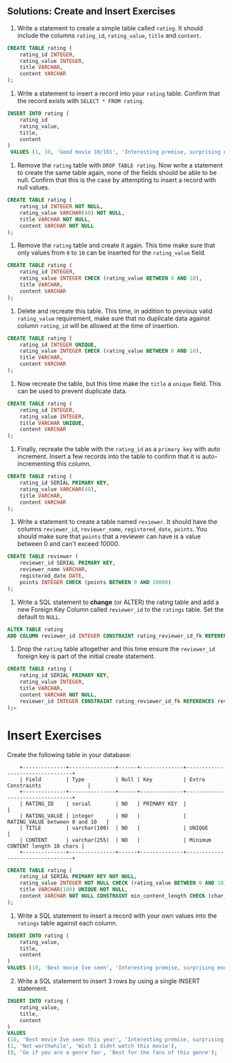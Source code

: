 ## Solutions: Create and Insert Exercises

1. Write a statement to create a simple table called `rating`. It should include the columns `rating_id`, `rating_value`, `title` and `content`.

```sql
CREATE TABLE rating (
	rating_id INTEGER,
	rating_value INTEGER,
	title VARCHAR,
	content VARCHAR
);
```

1. Write a statement to insert a record into your `rating` table. Confirm that the record exists with `SELECT * FROM rating`.

```sql
INSERT INTO rating (
    rating_id
	rating_value, 
	title, 
	content
) 
 VALUES (1, 10, 'Good movie 10/101', 'Interesting premise, surprising ending');
```

1. Remove the `rating` table with `DROP TABLE rating`. Now write a statement to create the same table again, none of the fields should be able to be null. Confirm that this is the case by attempting to insert a record with null values.

```sql
CREATE TABLE rating (
	rating_id INTEGER NOT NULL,
	rating_value VARCHAR(40) NOT NULL,
	title VARCHAR NOT NULL,
	content VARCHAR NOT NULL
);
```

1. Remove the `rating` table and create it again. This time make sure that only values from `0` to `10` can be inserted for the `rating_value` field.

```sql
CREATE TABLE rating (
	rating_id INTEGER,
	rating_value INTEGER CHECK (rating_value BETWEEN 0 AND 10),
	title VARCHAR,
	content VARCHAR
);
```

1. Delete and recreate this table. This time, in addition to previous valid `rating_value` requirement, make sure that no duplicate data against column `rating_id` will be allowed at the time of insertion.

```sql
CREATE TABLE rating (
	rating_id INTEGER UNIQUE,
	rating_value INTEGER CHECK (rating_value BETWEEN 0 AND 10),
	title VARCHAR,
	content VARCHAR
);
```

1. Now recreate the table, but this time make the `title` a `unique` field. This can be used to prevent duplicate data.

```sql
CREATE TABLE rating (
	rating_id INTEGER,
	rating_value INTEGER,
	title VARCHAR UNIQUE,
	content VARCHAR
);
```

1. Finally, recreate the table with the `rating_id` as a `primary key` with auto increment. Insert a few records into the table to confirm that it is auto-incrementing this column.

```sql
CREATE TABLE rating (
	rating_id SERIAL PRIMARY KEY,
	rating_value VARCHAR(40),
	title VARCHAR,
	content VARCHAR
);
```

1. Write a statement to create a table named `reviewer`. It should have the columns `reviewer_id`, `reviewer_name`, `registered_date`, `points`. You should make sure that `points` that a reviewer can have is a value between 0 and can't exceed 10000.

```sql
CREATE TABLE reviewer (
	reviewer_id SERIAL PRIMARY KEY,
	reviewer_name VARCHAR,
	registered_date DATE, 
	points INTEGER CHECK (points BETWEEN 0 AND 10000)
);
```

1. Write a SQL statement to **change** (or ALTER) the rating table and add a new Foreign Key Column called `reviewer_id` to the `ratings` table. Set the default to `NULL`. 

```sql
ALTER TABLE rating
ADD COLUMN reviewer_id INTEGER CONSTRAINT rating_reviewer_id_fk REFERENCES reviewer(reviewer_id);
```

1. Drop the `rating` table altogether and this time ensure the `reviewer_id` foreign key is part of the initial create statement. 

```sql
CREATE TABLE rating (
	rating_id SERIAL PRIMARY KEY,
	rating_value INTEGER,
	title VARCHAR,
	content VARCHAR NOT NULL,
	reviewer_id INTEGER CONSTRAINT rating_reviewer_id_fk REFERENCES reviewer(reviewer_id)
);=
```

# Insert Exercises

Create the following table in your database:

```
    +--------------+---------------+------+--------------+---------------------------------+
    | Field        | Type          | Null | Key          | Extra Constraints               |
    +--------------+---------------+------+--------------+---------------------------------+
    | RATING_ID    | serial        | NO   | PRIMARY KEY  |                                 |
    | RATING_VALUE | integer       | NO   |              | RATING_VALUE between 0 and 10   |
    | TITLE        | varchar(100)  | NO   |              | UNIQUE                          |
    | CONTENT      | varchar(255)  | NO   |              | Minimum CONTENT length 10 chars |
    +--------------+---------------+------+--------------+---------------------------------+
```

```sql
CREATE TABLE rating (
	rating_id SERIAL PRIMARY KEY NOT NULL,
	rating_value INTEGER NOT NULL CHECK (rating_value BETWEEN 0 AND 10),
	title VARCHAR(100) UNIQUE NOT NULL,
	content VARCHAR NOT NULL CONSTRAINT min_content_length CHECK (char_length(contens) > 10)
);
```
    

1. Write a SQL statement to insert a record with your own values into the `ratings` table against each column.

```sql
INSERT INTO rating (
	rating_value,
	title, 
	content
) 
VALUES (10, 'Best movie Ive seen', 'Interesting premise, surprising ending');
```

2. Write a SQL statement to insert 3 rows by using a single INSERT statement.

```sql
INSERT INTO rating (
	rating_value,
	title, 
	content
) 
VALUES 
(10, 'Best movie Ive seen this year', 'Interesting premise, surprising ending'),
(1, 'Not worthwhile', 'Wish I didnt watch this movie'),
(8, 'Go if you are a genre fan', 'Best for the fans of this genre');
```

